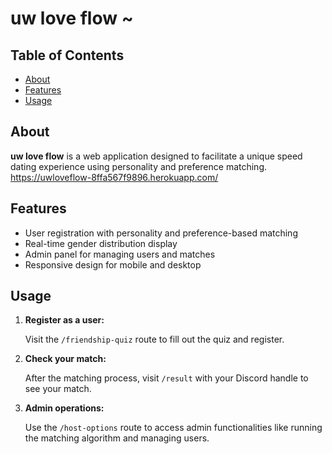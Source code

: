 # uw love flow ~

## Table of Contents

- [About](#about)
- [Features](#features)
- [Usage](#usage)

## About

**uw love flow** is a web application designed to facilitate a unique speed dating experience using personality and preference matching. https://uwloveflow-8ffa567f9896.herokuapp.com/

## Features

- User registration with personality and preference-based matching
- Real-time gender distribution display
- Admin panel for managing users and matches
- Responsive design for mobile and desktop

## Usage

1. **Register as a user:**

   Visit the `/friendship-quiz` route to fill out the quiz and register.

2. **Check your match:**

   After the matching process, visit `/result` with your Discord handle to see your match.

3. **Admin operations:**

   Use the `/host-options` route to access admin functionalities like running the matching algorithm and managing users.
